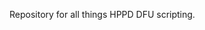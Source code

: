 Repository for all things HPPD DFU scripting.

<!---
hppd-dfu/hppd-dfu is a ✨ special ✨ repository because its `README.md` (this file) appears on your GitHub profile.
You can click the Preview link to take a look at your changes.
--->
